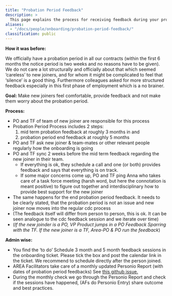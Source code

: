 ```yaml
---
title: "Probation Period Feedback"
description: >
  This page explains the process for receiving feedback during your probation period.
aliases:
  - "/docs/people/onboarding/probation-period-feedback/"
classification: public
---
```


**How it was before:**

We officially have a probation period in all our contracts (within the first 6 months the notice period is two weeks and no reasons have to be given).  We do not care a lot structurally and officially about that which seemed ‘careless’ to new joiners,  and for whom it might be complicated to feel that ‘silence’ is a good thing. Furthermore colleagues asked for more structured feedback especially in this first phase of employment which is a no brainer.

**Goal:** Make new joiners feel comfortable, provide feedback and not make them worry about the probation period.

**Process:**
- PO and TF of team of new joiner are responsible for this process
- Probation Period Process includes 2 steps:
  1. mid term probation feedback at roughly 3 months in and
  2. probation period end feedback at roughly 5 months
- PO and TF ask new joiner & team-mates or other relevant people regularly how the onboarding is going
- PO and TF sync 2 weeks before the mid term feedback regarding the new joiner in their team.
  - If everything is ok, they schedule a call and one (or both) provides feedback and says that everything is on track.
  - If some major concerns come up, PO and TF ping Anna who takes care of a task force meeting (harsh word, but here the connotation is meant positive) to figure out together and interdisciplinary how to provide best support for the new joiner
- The same happens for the end probation period feedback. It needs to be clearly stated, that the probation period is not an issue and new joiner now moves  into the regular cdc process
- (The feedback itself will differ from person to person, this is ok. It can be seen analogue to the cdc feedback session and we iterate over time)
- (_If the new joinder is a PO, VP Product jumps in a PO Feedback Sparring with the TF. If the new joiner is a TF, Area-PO & PO run the feedback_)

**Admin wise:**
- You find the ‘to do’ Schedule 3 month and 5 month feedback sessions in the onboarding ticket. Please tick the box and post the calendar link in the ticket. We recommend to schedule directly after the person joined.
- AREA Facilitators take care of a monthly updated Personio Report (with dates of probation period feedbacks) See [this github issue.](https://github.com/giantswarm/giantswarm/issues/22893)
- During the monthly check we go through the Personio Report and check if the sessions have happened, (AFs do Personio Entry) share outcome and best practices.
